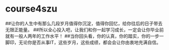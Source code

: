 course4szu
==========
##让你的人生中有那么几段岁月值得你沉淀，值得你回忆，给你往后的日子带去无限正能量。
##所以全心投入吧，让我们和你一起学习成长，一定会让你毕业前就有一般人两年的工作水平！
##当你回头看，你的认真，你的踏实，你的一步一脚印，无论你是否从事IT，这些岁月，这些成绩，都会会让你由衷地充满自信。

